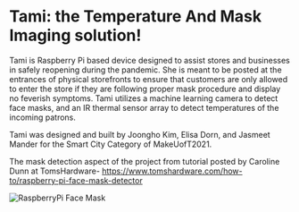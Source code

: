 # Tami: the Temperature And Mask Imaging solution!

Tami is Raspberry Pi based device designed to assist stores and businesses in safely reopening during the pandemic. She is meant to be posted at the entrances of physical storefronts to ensure that customers are only allowed to enter the store if they are following proper mask procedure and display no feverish symptoms. Tami utilizes a machine learning camera to detect face masks, and an IR thermal sensor array to detect temperatures of the incoming patrons.

Tami was designed and built by Joongho Kim, Elisa Dorn, and Jasmeet Mander for the Smart City Category of MakeUofT2021.

The mask detection aspect of the project from tutorial posted by Caroline Dunn at TomsHardware- https://www.tomshardware.com/how-to/raspberry-pi-face-mask-detector

![RaspberryPi Face Mask](https://github.com/carolinedunn/Face_Mask_Detection/blob/main/maskon-maskoff.png)


